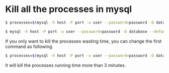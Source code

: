 # Kill all the processes in mysql

```bash
$ processes=$(mysql -h host -P port -u user --password=password -D database --default-character-set=utf8 -e "select concat('KILL ',id,';') from information_schema.processlist;")

$ mysql -h host -P port -u user --password=password -D database --default-character-set=utf8 -e "$processes"
```

If you only want to kill the processes wasting time, you can change the first command as following.

```bash
$ processes=$(mysql -h host -P port -u user --password=password -D database --default-character-set=utf8 -e "select concat('KILL ',id,';') from information_schema.processlist where time > 180;")
```

It will kill the processes running time more than 3 minutes.
